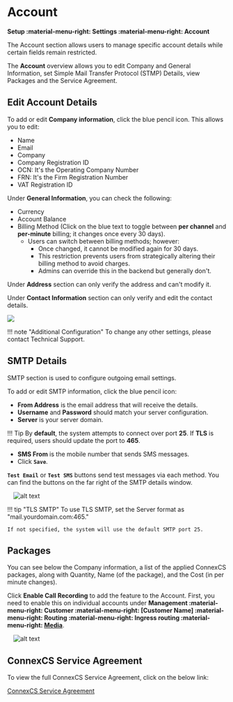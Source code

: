 # Account

**Setup :material-menu-right: Settings :material-menu-right: Account**

The Account section allows users to manage specific account details while certain fields remain restricted.

The **Account** overview allows you to edit Company and General Information, set Simple Mail Transfer Protocol (STMP) Details, view Packages and the Service Agreement.

## Edit Account Details

To add or edit **Company information**, click the blue pencil icon. This allows you to edit:

+ Name
+ Email
+ Company
+ Company Registration ID
+ OCN: It's the Operating Company Number
+ FRN: It's the Firm Registration Number
+ VAT Registration ID

Under **General Information**, you can check the following:

+ Currency
+ Account Balance
+ Billing Method (Click on the blue text to toggle between **per channel** and **per-minute** billing; it changes once every 30 days).
    + Users can switch between billing methods; however:
        + Once changed, it cannot be modified again for 30 days.
        + This restriction prevents users from strategically altering their billing method to avoid charges.
        + Admins can override this in the backend but generally don't.

Under **Address** section can only verify the address and can't modify it.

Under **Contact Information** section can only verify and edit the contact details.

<img src="/setup/img/accountprofile1.png">

!!! note "Additional Configuration"
    To change any other settings, please contact Technical Support.

## SMTP Details

SMTP section is used to configure outgoing email settings.

To add or edit SMTP information, click the blue pencil icon:

+ **From Address** is the email address that will receive the details.
+ **Username** and **Password** should match your server configuration.
+ **Server** is your server domain.

!!! Tip
    By **default**, the system attempts to connect over port **25**.
    If **TLS** is required, users should update the port to **465**.

+ **SMS From** is the mobile number that sends SMS messages.
+ Click **`Save`**.

**`Test Email`** or **`Test SMS`** buttons send test messages via each method. You can find the buttons on the far right of the SMTP details window.

&emsp;![alt text][smtp]

!!! tip "TLS SMTP"
    To use TLS SMTP, set the Server format as "mail.yourdomain.com:465."

    If not specified, the system will use the default SMTP port 25.

## Packages

You can see below the Company information, a list of the applied ConnexCS packages, along with Quantity, Name (of the package), and the Cost (in per minute changes).

Click **Enable Call Recording** to add the feature to the Account. First, you need to enable this on individual accounts under **Management :material-menu-right: Customer :material-menu-right: [Customer Name] :material-menu-right: Routing :material-menu-right: Ingress routing :material-menu-right: [Media](https://docs.connexcs.com/customer/routing/#media)**.

&emsp;![alt text][call-recording]

## ConnexCS Service Agreement

To view the full ConnexCS Service Agreement, click on the below link:

[ConnexCS Service Agreement](https://cdn.cnxcdn.com/ConnexCS%20Service%20Agreement.pdf)

[accountprofile]: /setup/img/accountprofile1.png "Account Profile"
[smtp]: /setup/img/smtp.png "SMTP"
[call-recording]: /setup/img/call-recording.png "Call Recording"
[service-agreement]: /setup/img/service-agreement.png "Service Agreement"
